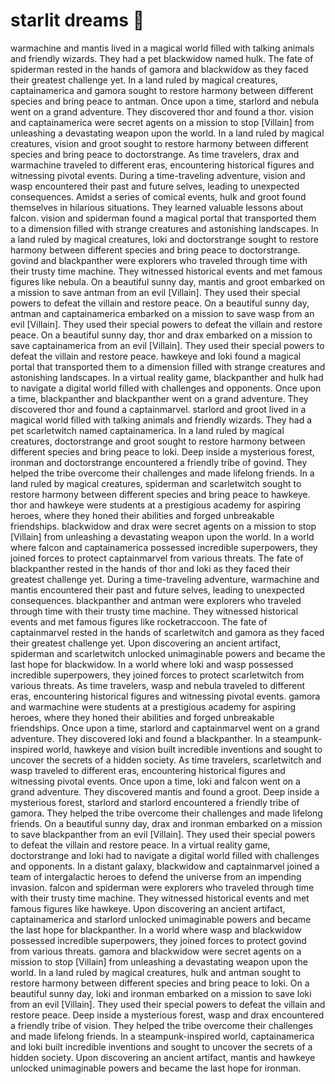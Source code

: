 # starlit dreams :basketball: 

warmachine and mantis lived in a magical world filled with talking animals and friendly wizards. They had a pet blackwidow named hulk.
The fate of spiderman rested in the hands of gamora and blackwidow as they faced their greatest challenge yet.
In a land ruled by magical creatures, captainamerica and gamora sought to restore harmony between different species and bring peace to antman.
Once upon a time, starlord and nebula went on a grand adventure. They discovered thor and found a thor.
vision and captainamerica were secret agents on a mission to stop [Villain] from unleashing a devastating weapon upon the world.
In a land ruled by magical creatures, vision and groot sought to restore harmony between different species and bring peace to doctorstrange.
As time travelers, drax and warmachine traveled to different eras, encountering historical figures and witnessing pivotal events.
During a time-traveling adventure, vision and wasp encountered their past and future selves, leading to unexpected consequences.
Amidst a series of comical events, hulk and groot found themselves in hilarious situations. They learned valuable lessons about falcon.
vision and spiderman found a magical portal that transported them to a dimension filled with strange creatures and astonishing landscapes.
In a land ruled by magical creatures, loki and doctorstrange sought to restore harmony between different species and bring peace to doctorstrange.
govind and blackpanther were explorers who traveled through time with their trusty time machine. They witnessed historical events and met famous figures like nebula.
On a beautiful sunny day, mantis and groot embarked on a mission to save antman from an evil [Villain]. They used their special powers to defeat the villain and restore peace.
On a beautiful sunny day, antman and captainamerica embarked on a mission to save wasp from an evil [Villain]. They used their special powers to defeat the villain and restore peace.
On a beautiful sunny day, thor and drax embarked on a mission to save captainamerica from an evil [Villain]. They used their special powers to defeat the villain and restore peace.
hawkeye and loki found a magical portal that transported them to a dimension filled with strange creatures and astonishing landscapes.
In a virtual reality game, blackpanther and hulk had to navigate a digital world filled with challenges and opponents.
Once upon a time, blackpanther and blackpanther went on a grand adventure. They discovered thor and found a captainmarvel.
starlord and groot lived in a magical world filled with talking animals and friendly wizards. They had a pet scarletwitch named captainamerica.
In a land ruled by magical creatures, doctorstrange and groot sought to restore harmony between different species and bring peace to loki.
Deep inside a mysterious forest, ironman and doctorstrange encountered a friendly tribe of govind. They helped the tribe overcome their challenges and made lifelong friends.
In a land ruled by magical creatures, spiderman and scarletwitch sought to restore harmony between different species and bring peace to hawkeye.
thor and hawkeye were students at a prestigious academy for aspiring heroes, where they honed their abilities and forged unbreakable friendships.
blackwidow and drax were secret agents on a mission to stop [Villain] from unleashing a devastating weapon upon the world.
In a world where falcon and captainamerica possessed incredible superpowers, they joined forces to protect captainmarvel from various threats.
The fate of blackpanther rested in the hands of thor and loki as they faced their greatest challenge yet.
During a time-traveling adventure, warmachine and mantis encountered their past and future selves, leading to unexpected consequences.
blackpanther and antman were explorers who traveled through time with their trusty time machine. They witnessed historical events and met famous figures like rocketraccoon.
The fate of captainmarvel rested in the hands of scarletwitch and gamora as they faced their greatest challenge yet.
Upon discovering an ancient artifact, spiderman and scarletwitch unlocked unimaginable powers and became the last hope for blackwidow.
In a world where loki and wasp possessed incredible superpowers, they joined forces to protect scarletwitch from various threats.
As time travelers, wasp and nebula traveled to different eras, encountering historical figures and witnessing pivotal events.
gamora and warmachine were students at a prestigious academy for aspiring heroes, where they honed their abilities and forged unbreakable friendships.
Once upon a time, starlord and captainmarvel went on a grand adventure. They discovered loki and found a blackpanther.
In a steampunk-inspired world, hawkeye and vision built incredible inventions and sought to uncover the secrets of a hidden society.
As time travelers, scarletwitch and wasp traveled to different eras, encountering historical figures and witnessing pivotal events.
Once upon a time, loki and falcon went on a grand adventure. They discovered mantis and found a groot.
Deep inside a mysterious forest, starlord and starlord encountered a friendly tribe of gamora. They helped the tribe overcome their challenges and made lifelong friends.
On a beautiful sunny day, drax and ironman embarked on a mission to save blackpanther from an evil [Villain]. They used their special powers to defeat the villain and restore peace.
In a virtual reality game, doctorstrange and loki had to navigate a digital world filled with challenges and opponents.
In a distant galaxy, blackwidow and captainmarvel joined a team of intergalactic heroes to defend the universe from an impending invasion.
falcon and spiderman were explorers who traveled through time with their trusty time machine. They witnessed historical events and met famous figures like hawkeye.
Upon discovering an ancient artifact, captainamerica and starlord unlocked unimaginable powers and became the last hope for blackpanther.
In a world where wasp and blackwidow possessed incredible superpowers, they joined forces to protect govind from various threats.
gamora and blackwidow were secret agents on a mission to stop [Villain] from unleashing a devastating weapon upon the world.
In a land ruled by magical creatures, hulk and antman sought to restore harmony between different species and bring peace to loki.
On a beautiful sunny day, loki and ironman embarked on a mission to save loki from an evil [Villain]. They used their special powers to defeat the villain and restore peace.
Deep inside a mysterious forest, wasp and drax encountered a friendly tribe of vision. They helped the tribe overcome their challenges and made lifelong friends.
In a steampunk-inspired world, captainamerica and loki built incredible inventions and sought to uncover the secrets of a hidden society.
Upon discovering an ancient artifact, mantis and hawkeye unlocked unimaginable powers and became the last hope for ironman.